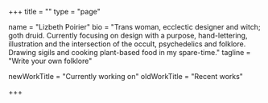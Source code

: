 +++
title = ""
type = "page"

name = "Lizbeth Poirier"
bio = "Trans woman, ecclectic designer and witch; goth druid. Currently focusing on design with a purpose, hand-lettering, illustration and the intersection of the occult, psychedelics and folklore. Drawing sigils and cooking plant-based food in my spare-time."
tagline = "Write your own folklore"

newWorkTitle = "Currently working on"
oldWorkTitle = "Recent works"

+++
